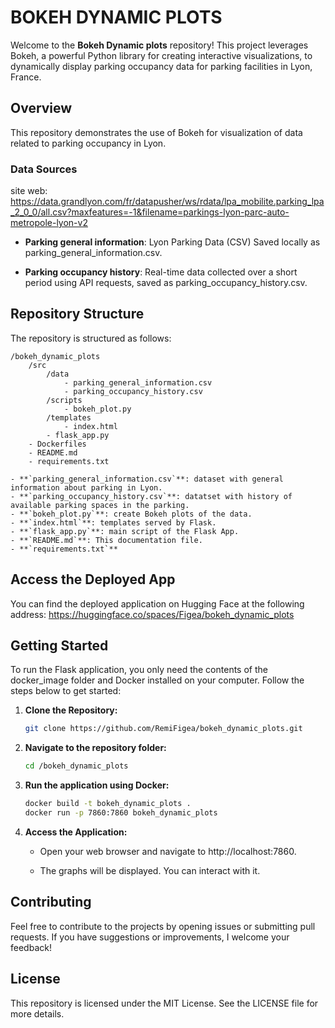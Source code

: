 # BOKEH DYNAMIC PLOTS

Welcome to the **Bokeh Dynamic plots** repository! This project leverages Bokeh, a powerful Python library for creating interactive visualizations, to dynamically display parking occupancy data for parking facilities in Lyon, France.

## Overview

This repository demonstrates the use of Bokeh for visualization of data related to parking occupancy in Lyon.

### Data Sources
site web: https://data.grandlyon.com/fr/datapusher/ws/rdata/lpa_mobilite.parking_lpa_2_0_0/all.csv?maxfeatures=-1&filename=parkings-lyon-parc-auto-metropole-lyon-v2

- **Parking general information**:
Lyon Parking Data (CSV)
Saved locally as parking_general_information.csv.

- **Parking occupancy history**:
Real-time data collected over a short period using API requests, saved as parking_occupancy_history.csv.

## Repository Structure

The repository is structured as follows:
```
/bokeh_dynamic_plots
    /src
        /data
            - parking_general_information.csv
            - parking_occupancy_history.csv
        /scripts
            - bokeh_plot.py
        /templates
            - index.html
        - flask_app.py
    - Dockerfiles
    - README.md
    - requirements.txt

- **`parking_general_information.csv`**: dataset with general information about parking in Lyon.
- **`parking_occupancy_history.csv`**: datatset with history of available parking spaces in the parking.
- **`bokeh_plot.py`**: create Bokeh plots of the data.
- **`index.html`**: templates served by Flask.
- **`flask_app.py`**: main script of the Flask App.
- **`README.md`**: This documentation file.
- **`requirements.txt`**
```

## Access the Deployed App
You can find the deployed application on Hugging Face at the following address:
https://huggingface.co/spaces/Figea/bokeh_dynamic_plots



## Getting Started

To run the Flask application, you only need the contents of the docker_image folder and Docker installed on your computer. Follow the steps below to get started:


1. **Clone the Repository:**
   ```bash
   git clone https://github.com/RemiFigea/bokeh_dynamic_plots.git
   
2. **Navigate to the repository folder:**
   ```bash
   cd /bokeh_dynamic_plots

3. **Run the application using Docker:**
   ```bash
   docker build -t bokeh_dynamic_plots .
   docker run -p 7860:7860 bokeh_dynamic_plots

4. **Access the Application:**
   - Open your web browser and navigate to http://localhost:7860.

   - The graphs will be displayed. You can interact with it.
   
## Contributing

Feel free to contribute to the projects by opening issues or submitting pull requests. If you have suggestions or improvements, I welcome your feedback!

## License

This repository is licensed under the MIT License. See the LICENSE file for more details.



